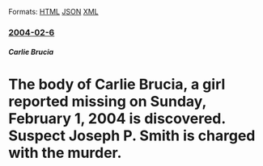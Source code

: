 
Formats: [HTML](/news/2004/02/6/the-body-of-carlie-brucia-a-girl-reported-missing-on-sunday-february-1-2004-is-discovered-suspect-joseph-p-smith-is-charged-with-the-m.html)  [JSON](/news/2004/02/6/the-body-of-carlie-brucia-a-girl-reported-missing-on-sunday-february-1-2004-is-discovered-suspect-joseph-p-smith-is-charged-with-the-m.json)  [XML](/news/2004/02/6/the-body-of-carlie-brucia-a-girl-reported-missing-on-sunday-february-1-2004-is-discovered-suspect-joseph-p-smith-is-charged-with-the-m.xml)  

### [2004-02-6](/news/2004/02/6/index.md)

##### Carlie Brucia
#  The body of Carlie Brucia, a girl reported missing on Sunday, February 1, 2004 is discovered. Suspect Joseph P. Smith is charged with the murder.



